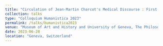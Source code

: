 ```yaml
---
title: "Circulation of Jean-Martin Charcot's Medical Discourse : First Observations"
collection: talks
type: "Colloquium Humanistica 2023"
permalink: /talks/humanistica2023
venue: "Museum of Art and History and University of Geneva, The Philosophes"
date: 2023-06-28
location: "Geneva, Switzerland"
---
```


